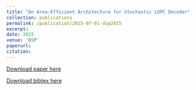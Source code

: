 ```yaml
---
title: "An Area-Efficient Architecture for Stochastic LDPC Decoder"
collection: publications
permalink: /publication/2015-07-01-dsp2015
excerpt:
date: 2015
venue: 'DSP'
paperurl:
citation:
---
```


[Download paper here](https://diwu1990.github.io/files/dsp2015_paper.pdf)

[Download bibtex here](https://diwu1990.github.io/files/dsp2015_paper.bib)